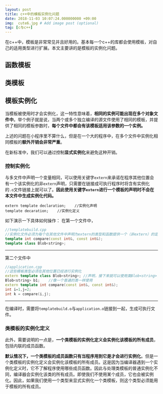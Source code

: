 ```yaml
---
layout: post
title: c++中的模板实例化问题
date: 2018-11-03 10:07:24.000000000 +09:00
img:  cute6.jpg # Add image post (optional)
tag: [c与c++]
---
```


在c++中，模板是非常常见并且好用的。基本每一个c++的库都会使用模板，对自己的适用类型进行扩展。本文主要讲的是模板的实例化问题。

## 函数模板


## 类模板


## 模板实例化
当模板被使用时才会实例化，这一特性意味着，**相同的实例可能出现在多个对象文件中**。举个例子就是说，当两个或多个独立编译的源文件使用了相同的模板，并提供了相同的模板参数时，**每个文件中都会有该模板适用该参数的一个实例。**

上述的问题在小程序里不算什么，但是在一个大的程序中，在多个文件中实例化相同模板的**额外开销会非常严重**。

在新标准中，我们可以通过控制**显式实例化**来避免这种开销。

### 控制实例化
与多文件中声明一个变量相同，可以使用关键字`extern`来承诺在程序其他位置会有一个该实例化的非`extern`声明，只需要在链接成可执行程序时将含有实例化的`.o`文件链接上就可以了。**因此使用关键字`extern`进行一个模板的声明时不会在本文件中生成实例化代码。**

	extern template declaration;	//实例化声明
	template decaration;	//实例化定义

如下演示一下具体如何操作：
在第一个文件中，
```cpp
//templatebuild.cpp
//实例化文件必须为每个在其他文件中声明为extern的类型和函数提供一个（非extern）的定义
template int compare(const int&, const int&);
template class Blob<string>;
```
---
第二个文件中
```cpp
//application.cpp
//这些模板类型必须在其他位置已经进行实例化
extern template class Blob<string>;	//声明，接下来就可以使用类Blob<string>了
Blob<string> b1;	//像一个普通的类一样使用
extern template int compare(const int&, const int&);
int i=1,j=2;
int k = compare(i,j);
```
---
在编译时，需要将`templatebuild.o`与`application.o`链接到一起，生成可执行文件。

### 类模板的实例化定义
此外，需要说明的一点是，**一个类模板的实例化定义会实例化该模板的所有成员**，包括内联的成员函数。

**默认情况下，一个类模板的成员函数只有当程序用到它是才会进行实例化**。但是一个类模板的实例化定义会实例化该模板的所有成员。这是因为当编译器遇到一个实例化定义时，它不了解程序使用哪些成员函数。因此与处理类模板的普通实例化不同，编译器会实例化该类的所有成员。即使我们不使用某个成员，它也会被实例化。因此，如果我们使用一个类型来显式实例化一个类模板，则这个类型必须能用于模板的所有成员。


